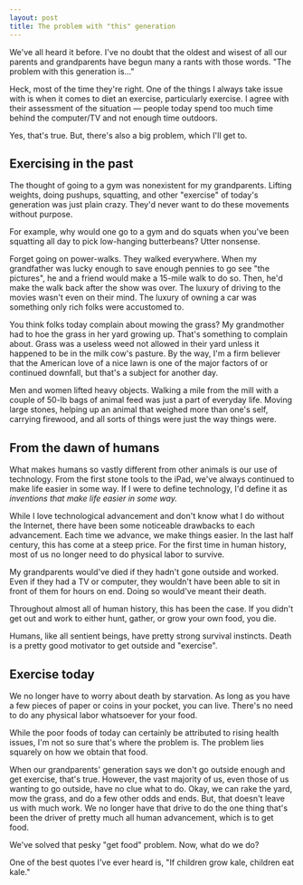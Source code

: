 ```yaml
---
layout: post
title: The problem with "this" generation
---
```


We've all heard it before.  I've no doubt that the oldest and wisest of all our parents and grandparents have begun many a rants with those words.  "The problem with this generation is..."

Heck, most of the time they're right.  One of the things I always take issue with is when it comes to diet an exercise, particularly exercise.  I agree with their assessment of the situation &mdash; people today spend too much time behind the computer/TV and not enough time outdoors.

Yes, that's true.  But, there's also a big problem, which I'll get to.

## Exercising in the past

The thought of going to a gym was nonexistent for my grandparents.  Lifting weights, doing pushups, squatting, and other "exercise" of today's generation was just plain crazy.  They'd never want to do these movements without purpose.

For example, why would one go to a gym and do squats when you've been squatting all day to pick low-hanging butterbeans?  Utter nonsense.

Forget going on power-walks.  They walked everywhere.  When my grandfather was lucky enough to save enough pennies to go see "the pictures", he and a friend would make a 15-mile walk to do so.  Then, he'd make the walk back after the show was over.  The luxury of driving to the movies wasn't even on their mind.  The luxury of owning a car was something only rich folks were accustomed to.

You think folks today complain about mowing the grass?  My grandmother had to hoe the grass in her yard growing up.  That's something to complain about.  Grass was a useless weed not allowed in their yard unless it happened to be in the milk cow's pasture.  By the way, I'm a firm believer that the American love of a nice lawn is one of the major factors of or continued downfall, but that's a subject for another day.

Men and women lifted heavy objects.  Walking a mile from the mill with a couple of 50-lb bags of animal feed was just a part of everyday life.  Moving large stones, helping up an animal that weighed more than one's self, carrying firewood, and all sorts of things were just the way things were.

## From the dawn of humans

What makes humans so vastly different from other animals is our use of technology.  From the first stone tools to the iPad, we've always continued to make life easier in some way.  If I were to define technology, I'd define it as *inventions that make life easier in some way.*

While I love technological advancement and don't know what I do without the Internet, there have been some noticeable drawbacks to each advancement.  Each time we advance, we make things easier.  In the last half century, this has come at a steep price.  For the first time in human history, most of us no longer need to do physical labor to survive.

My grandparents would've died if they hadn't gone outside and worked.  Even if they had a TV or computer, they wouldn't have been able to sit in front of them for hours on end.  Doing so would've meant their death.

Throughout almost all of human history, this has been the case.  If you didn't get out and work to either hunt, gather, or grow your own food, you die.

Humans, like all sentient beings, have pretty strong survival instincts.  Death is a pretty good motivator to get outside and "exercise".

## Exercise today

We no longer have to worry about death by starvation.  As long as you have a few pieces of paper or coins in your pocket, you can live.  There's no need to do any physical labor whatsoever for your food.

While the poor foods of today can certainly be attributed to rising health issues, I'm not so sure that's where the problem is.  The problem lies squarely on how we obtain that food.

When our grandparents' generation says we don't go outside enough and get exercise, that's true.  However, the vast majority of us, even those of us wanting to go outside, have no clue what to do.  Okay, we can rake the yard, mow the grass, and do a few other odds and ends.  But, that doesn't leave us with much work.  We no longer have that drive to do the one thing that's been the driver of pretty much all human advancement, which is to get food.  

We've solved that pesky "get food" problem.  Now, what do we do?


One of the best quotes I've ever heard is, "If children grow kale, children eat kale."